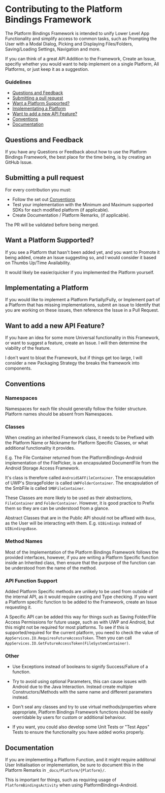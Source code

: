 # Contributing to the Platform Bindings Framework

The Platform Bindings Framework is intended to unify Lower Level App Functionality and simplify access to common tasks, such as Prompting the User with a Modal Dialog, Picking and Displaying Files/Folders, Saving/Loading Settings, Navigation and more.

If you can think of a great API Addition to the Framework, Create an Issue, specifiy whether you would want to help implement on a single Platform, All Platforms, or just keep it as a suggestion.

### Guidelines
 - [Questions and Feedback](#questions-and-feedback)
 - [Submitting a pull request](#submitting-a-pull-request)
 - [Want a Platform Supported?](#want-a-platform-supported)
 - [Implementating a Platform](#implementating-a-platform)
 - [Want to add a new API Feature?](#want-to-add-a-new-api-feature)
 - [Conventions](#conventions)
 - [Documentation](#documentation)

## Questions and Feedback

If you have any Questions or Feedback about how to use the Platform Bindings Framework, the best place for the time being, is by creating an GitHub Issue.

## Submitting a pull request

For every contribution you must:

* Follow the set out [Conventions](#conventions)
* Test your implementation with the Minimum and Maximum supported SDKs for each modified platform (if applicable).
* Create Documentation / Platform Remarks, (if applicable).

The PR will be vaildated before being merged.

## Want a Platform Supported?

If you see a Platform that hasn't been added yet, and you want to Promote it being added, create an Issue suggesting so, and I would consider it based on Thumbs Up/Time Availability.

It would likely be easier/quicker if you implemented the Platform yourself.

## Implementating a Platform

If you would like to implement a Platform Partially/Fully, or Implement part of a Platform that has missing implementations, submit an issue to Identify that you are working on these issues, then reference the Issue in a Pull Request.

## Want to add a new API Feature?

If you have an idea for some more Universal functionality in this Framework, or want to suggest a feature, create an Issue. I will then determine the viability of the feature. 

I don't want to bloat the Framework, but if things get too large, I will consider a new Packaging Strategy the breaks the framework into components.

## Conventions

### Namespaces

Namespaces for each file should generally follow the folder structure. Platform names should be absent from Namespaces.

### Classes

When creating an inherited Framework class, it needs to be Prefixed with the Platform Name or Nickname for Platform Specific Classes, or what additional functionality it provides.

E.g. The File Container returned from the PlatformBindings-Android implementation of the FilePicker, is an encapsulated DocumentFile from the Android Storage Access Framework. 

It's class is therefore called `AndroidSAFFileContainer`.
The enscapsulation of UWP's StorageFolder is called `UWPFolderContainer`.
The encapsulation of the SmbFile is called `SMBFileContainer`.

These Classes are more likely to be used as their abstractions, `FileContainer` and `FolderContainer`. However, it is good practice to Prefix them so they are can be understood from a glance.

Abstract Classes that are in the Public API should not be affixed with `Base`, as the User will be interacting with them. E.g. `UIBindings` instead of `UIBindingsBase`.

### Method Names

Most of the Implementation of the Platform Bindings Framework follows the provided interfaces, however, if you are writing a Platform Specific function inside an Inherited class, then ensure that the purpose of the function can be understood from the name of the method.

### API Function Support

Added Platform Specific methods are unlikely to be used from outside of the internal API, as it would require casting and Type checking. If you want a Platform specific function to be added to the Framework, create an Issue requesting it.

A Specific API can be added this way for things such as Saving Folder/File Access Permissions for future usage, such as with UWP and Android, but this might not be required for most platforms. To see if this is supported/required for the current platform, you need to check the value of `AppServices.IO.RequiresFutureAccessToken`. Then you can call `AppServices.IO.GetFutureAccessToken(FileSystemContainer)`.

### Other

* Use Exceptions instead of booleans to signify Success/Failure of a function.

* Try to avoid using optional Parameters, this can cause issues with Android due to the Java Interaction. Instead create multiple Constructors/Methods with the same name and different parameters instead.

* Don't seal any classes and try to use virtual methods/properties where appropriate, Platform Bindings Framework functions should be easily overridable by users for custom or additional behaviour.

* If you want, you could also develop some Unit Tests or "Test Apps" Tests to ensure the functionality you have added works properly.

## Documentation

If you are implementing a Platform Function, and it might require additonal User Initialisation or implementation, be sure to document this in the Platform Remarks in `_docs/Platform/{Platform}/`.

This is important for things, such as requiring usage of `PlatformBindingsActivity` when using PlatformBindings-Android.